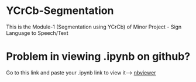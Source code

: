 # YCrCb-Segmentation
This is the Module-1 (Segmentation using YCrCb) of Minor Project - Sign Language to Speech/Text

# Problem in viewing .ipynb on github?

Go to this link and paste your .ipynb link to view it--> [nbviewer](http://nbviewer.jupyter.org/)
